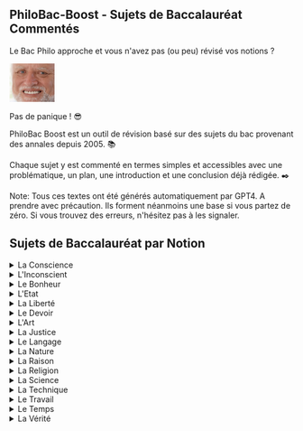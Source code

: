 ## PhiloBac-Boost - Sujets de Baccalauréat Commentés

Le Bac Philo approche et vous n'avez pas (ou peu) révisé vos notions ? 

[<img src="./harold.jpg" width="80"/>](harold.jpg)

Pas de panique ! :sunglasses:

PhiloBac Boost est un outil de révision basé sur des sujets du bac provenant des annales depuis 2005. :books:

Chaque sujet y est commenté en termes simples et accessibles avec une problématique, un plan, une introduction et une conclusion déjà rédigée. :black_nib:

Note: Tous ces textes ont été générés automatiquement par GPT4. A prendre avec précaution. Ils forment néanmoins une base si vous partez de zéro. 
Si vous trouvez des erreurs, n'hésitez pas à les signaler.

  

## Sujets de Baccalauréat par Notion

<details>
  <summary>La Conscience</summary>


  Sujet | Commentaire 
  :---: | :---: 
   "Etre conscient est-ce savoir ?" |  [Explication du sujet](./Conscience/Etre_conscient_est_ce_savoir.md) 
   "La conscience n'est-elle tournée que vers elle même ?" | [Explication du sujet](./Conscience/La_conscience_n_est_elle_tournee_que_vers_elle_meme.md) 
   "La conscience peut-elle être un fardeau ?" | [Explication du sujet](./Conscience/La_conscience_peut_elle_etre_un_fardeau.md)   
  "La conscience peut-elle être un obstacle pour l'action ?" | [Explication du sujet](./Conscience/La_conscience_peut_elle_etre_un_obstacle_pour_l_action.md)
  "Peut-on échapper aux exigences de la conscience ?" | [Explication du sujet](./Conscience/Peut_on_echapper_aux_exigences_de_la_conscience.md)   
   "Peut-on parvenir à une complete conscience de soi ?"| [Explication du sujet](./Conscience/Peut_on_parvenir_a_une_complete_conscience_de_soi.md)   
   "Sommes-nous conscients ou avons-nous à nous rendre conscients ?" | [Explication du sujet](./Conscience/Sommes_nous_conscients_ou_avons_nous_a_nous_rendre_conscients.md)   
   "Suis-je le mieux placé pour me connaître ?" | [Explication du sujet](./Conscience/Suis_je_le_mieux_place_pour_me_connaitre.md)   
   "Faut-il se méfier de sa conscience ?" | [Explication du sujet](./Conscience/faut_il_se_mefier_de_sa_conscience.md)   
   "La conscience de soi est elle une connaissance ?" | [Explication du sujet](./Conscience/la_conscience_de_soi_est_elle_une_connaissance.md)   

</details>

<details>
  <summary>L'Inconscient</summary>


  Sujet | Commentaire 
  :-----------: | :---: 
  "L'hypothèse de l'inconscient est elle nécessaire à la connaissance de soi ?" | [Explication du sujet](./Inconscient/L_hypothese_de_l_inconscient_est_elle_necessaire_a_la_connaissance_de_soi.md)
  "L'idée d'inconscient remet-elle en cause la responsabilité ?" | [Explication du sujet](./Inconscient/L_idee_d_inconscient_remet_elle_en_cause_la_responsabilite.md)
  "L'inconscient_échappe-t'il à toute forme de connaissance ?" | [Explication du sujet](./Inconscient/L_inconscient_echappe_t_il_a_toute_forme_de_connaissance.md)
  "La notion d'inconscient psychique est-elle contradictoire ?" | [Explication du sujet](./Inconscient/La_notion_d_inconscient_psychique_est_elle_contradictoire.md")
  "Peut-on agir inconsciemment ?" | [Explication du sujet](./Inconscient/Peut_on_agir_inconsciemment.md)
  "Peut-on connaître l'inconscient ?" | [Explication du sujet](./Inconscient/Peut_on_connaitre_l_inconscient.md)
  "Peut-on reprocher à un être humain d'être inconscient ?" | [Explication du sujet](./Inconscient/Peut_on_reprocher_a_un_etre_humain_d_etre_inconscient.md)
  "Pourquoi s'intéresser à l'inconscient ?" | [Explication du sujet](./Inconscient/Pourquoi_s_interesser_a_l_inconscient.md)
  "Quelle conception de l'homme l'hypothèse de l'inconscient remet-elle en cause ?" | [Explication du sujet](./Inconscient/Quelle_conception_de_l_homme_l_hypothese_de_l_inconscient_remet.md)
  "L'inconscience est-elle un défaut ?" | [Explication du sujet](./Inconscient/l_inconscience_est_elle_un_defaut.md)

    
</details>

<details>
  <summary>Le Bonheur</summary>

  Sujet | Commentaire 
  :-----------: | :---: 
  "Chercher à être heureux est-ce une quête égoïste ?" | [Explication du sujet](./Bonheur/Chercher_a_etre_heureux_est_ce_une_quete_egoiste.md)
  "Dépend-il de nous d'être heureux ?" | [Explication du sujet](./Bonheur/Depend_il_de_nous_d_etre_heureux.md)
  "Devons-nous rechercher le bonheur ?" | [Explication du sujet](./Bonheur/Devons_nous_rechercher_le_bonheur.md)
  "Faut-il chercher le bonheur à tout prix ?" | [Explication du sujet](./Bonheur/Faut_il_chercher_le_bonheur_a_tout_prix.md)
  "La quête du bonheur est-elle vaine ?" | [Explication du sujet](./Bonheur/La_quete_du_bonheur_est_elle_vaine.md)
  "Le bonheur dépend-il uniquement de nous ?" | [Explication du sujet](./Bonheur/Le_bonheur_depend_il_uniquement_de_nous.md)
   "Le bonheur est-il inaccessible à l'homme ?" | [Explication du sujet](./Bonheur/Le_bonheur_est_il_inaccessible_a_l_homme.md)
  "Le bonheur n'est-il qu'une question de chance ?" | [Explication du sujet](./Bonheur/Le_bonheur_n_est_il_qu_une_question_de_chance.md)
  "Le bonheur n'est-il que dans l'attente du bonheur ?" | [Explication du sujet](./Bonheur/Le_bonheur_n_est_il_que_dans_l_attente_du_bonheur.md)
  "Le bonheur relève-t'il de la satisfaction des désirs ?" | [Explication du sujet](./Bonheur/Le_bonheur_releve_t_il_de_la_satisfaction_des_désirs.md)
  
</details>

<details>  
<summary>L'Etat</summary>

  Sujet | Commentaire 
  :-----------: | :---: 
  "Au nom de quoi peut-on s’opposer à l’État ?" | [Explication du sujet](./Etat/au_nom_de_quoi_opposer_etat.md)
  "Doit-on tout attendre de l’État ?" | [Explication du sujet](./Etat/doit_on_tout_attendre_de_l_etat.md)
  "Le but de l’état est-il de limiter la violence ?" | [Explication du sujet](./Etat/but_etat_limiter_violence.md) 
  "L’État doit-il reconnaître des limites à sa puissance ?" | [Explication du sujet](./Etat/Etat_reconnaitre_limites_puissance.md)
  "Pourquoi respecter l’autorité de l’État ?" | [Explication du sujet](./Etat/pourquoi_respecter_autorite_etat.md)
  "L’État est-il l’ennemi de l’individu ?" | [Explication du sujet](./Etat/Etat_ennemi_individu.md)
  "L’État est-il un mal nécessaire ?" | [Explication du sujet](./Etat/Etat_mal_necessaire.md)
  "Que devons-nous à l’État ?" | [Explication du sujet](./Etat/que_devons_nous_a_l_etat.md)
  "La fonction de l’État est-elle de nous protéger ?" | [Explication du sujet](./Etat/fonction_etat_nous_proteger.md)
  "La force est-elle au fondement de l’État ?" | [Explication du sujet](./Etat/force_fondement_etat.md)

</details>

<details>
<summary>La Liberté</summary>

  Sujet | Commentaire 
  :-----------: | :---: 
  "Être libre, est-ce faire ce que l’on veut ?" | [Explication du sujet](./Liberte/etre_libre_faire_veux.md)
  "À quelles conditions une action est-elle libre ?" | [Explication du sujet](./Liberte/quelles_conditions_action_libre.md)
  "Faut-il toujours défendre la liberté ?" | [Explication du sujet](./Liberte/toujours_defendre_liberte.md) 
  "La liberté est-elle une illusion ?" | [Explication du sujet](./Liberte/liberte_illusion.md)
  "Affirme-t-on sa liberté en refusant toute contrainte ?" | [Explication du sujet](./Liberte/liberte_refus_contrainte.md)
  "Ma liberté n’est-elle que l’ensemble de mes droits ?" | [Explication du sujet](./Liberte/liberte_ensemble_droits.md)
  "Suffit-il de se sentir libre pour l’être ?" | [Explication du sujet](./Liberte/sentir_libre.md)
  "Une contrainte peut-elle être libératrice ?" | [Explication du sujet](./Liberte/contrainte_liberatrice.md)
  "La liberté a-t-elle un prix ?" | [Explication du sujet](./Liberte/liberte_prix.md)
  "La liberté se définit-elle comme un pouvoir de refuser ?" | [Explication du sujet](./Liberte/liberte_pouvoir_refuser.md)
  
</details>

<details>
<summary>Le Devoir</summary> 

Sujet | Commentaire 
  :-----------: | :---: 
  "Pourquoi faire son devoir ?" | [Explication du sujet](./Devoir/pourquoi_devoir.md)
  "Peut-on ignorer son devoir ?" | [Explication du sujet](./Devoir/ignorer_devoir.md) 
   "Qu’avons-nous à gagner à faire notre devoir ?" | [Explication du sujet](./Devoir/que_gagner_devoir.md)
  "Qui peut me dire ce que je dois faire ?" | [Explication du sujet](./Devoir/qui_me_dire_devoir.md)
  "Suffit-il de faire son devoir ?" | [Explication du sujet](./Devoir/suffit_devoir.md)
  "Peut-on accomplir son devoir sans réfléchir ?" | [Explication du sujet](./Devoir/devoir_sans_reflechir.md)
  "Que risque-t-on à oublier ses devoirs ?" | [Explication du sujet](./Devoir/oublier_devoir.md)
  "Peut-on faire plus que son devoir ?" | [Explication du sujet](./Devoir/Faire_plus_devoir.md)
  "La poursuite de l’intérêt général exige-t-elle le sacrifice de l’intérêt particulier ?" | [Explication du sujet](./Devoir/interet_general_particulier.md)
   "Agir par devoir est-ce agir contre son intérêt ?" | [Explication du sujet](./Devoir/agir_devoir_contre_interet.md)
</details>

<details>
<summary>L'Art</summary> 

- coming soon... :hourglass_flowing_sand:
  
</details>

<details>
<summary>La Justice</summary> 

- coming soon... :hourglass_flowing_sand:

</details>

<details>
<summary>Le Langage</summary> 

- coming soon... :hourglass_flowing_sand:

</details>

<details>
<summary>La Nature</summary> 

- coming soon... :hourglass_flowing_sand:
  
</details>

<details>
<summary>La Raison</summary> 

- coming soon... :hourglass_flowing_sand:
  
</details>


<details>
<summary>La Religion</summary> 

- coming soon... :hourglass_flowing_sand:

</details>

<details>
<summary>La Science</summary> 

- coming soon... :hourglass_flowing_sand:

</details>

<details>
<summary>La Technique</summary> 

- coming soon... :hourglass_flowing_sand:
  
</details>

<details>
<summary>Le Travail</summary> 

- coming soon... :hourglass_flowing_sand:
  
</details>

<details>
<summary>Le Temps</summary> 

- coming soon... :hourglass_flowing_sand:
  
</details>

<details>
<summary>La Vérité</summary> 

- coming soon... :hourglass_flowing_sand:

</details>
